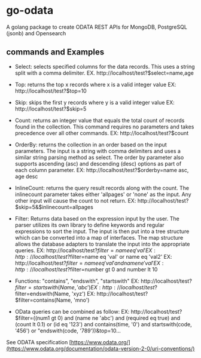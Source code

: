 # go-odata

A golang package to create ODATA REST APIs for MongoDB, PostgreSQL (jsonb) and Opensearch

## commands and Examples

- Select: selects specified columns for the data records. This uses a string split with a comma delimiter.
EX. http://localhost/test?$select=name,age

- Top: returns the top x records where x is a valid integer value
EX: http://localhost/test?$top=10

- Skip: skips the first y records where y is a valid integer value
EX: http://localhost/test?$skip=5

- Count: returns an integer value that equals the total count of records found in the collection. This command requires no parameters and takes precedence over all other commands.
EX: http://localhost/test?$count

- OrderBy: returns the collection in an order based on the input parameters. The input is a string with comma delimiters and uses a similar string parsing method as select. The order by parameter also supports ascending (asc) and descending (desc) options as part of each column parameter.
EX: http://localhost/test?$orderby=name asc, age desc

- InlineCount: returns the query result records along with the count. The inlinecount parameter takes either 'allpages' or 'none' as the input. Any other input will cause the count to not return.
EX: http://localhost/test?$skip=5&$inlinecount=allpages

- Filter: Returns data based on the expression input by the user. The parser utilizes its own library to define keywords and regular expressions to sort the input. The input is then put into a tree structure which can be converted into a map of interfaces. The map structure allows the database adapters to translate the input into the appropriate queries.
EX: http://localhost/test?$filter=name eq 'val'
EX: http://localhost/test?$filter=name eq 'val' or name eq 'val2'
EX: http://localhost/test?$filter=name eq 'val' and name ne 'val'
EX: http://localhost/test?$filter=number gt 0 and number lt 10

- Functions: "contains", "endswith", "startswith"
EX: http://localhost/test?$filter=startswith(Name, 'abc')
EX: http://localhost/test?$filter=endswith(Name, 'xyz')
EX: http://localhost/test?$filter=contains(Name, 'mno')

- OData queries can be combined as follow:
EX:  http://localhost/test?$filter=((num1 gt 0) and (name ne 'abc') and (required eq true) and (count lt 0.1) or (id eq '123') and contains(time, '0') and startswith(code, '456') or "endswith(code, '789'))&top=10...


See ODATA specification [https://www.odata.org/](https://www.odata.org/documentation/odata-version-2-0/uri-conventions/)
